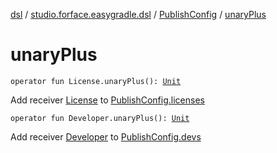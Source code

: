 [dsl](../../index.md) / [studio.forface.easygradle.dsl](../index.md) / [PublishConfig](index.md) / [unaryPlus](./unary-plus.md)

# unaryPlus

`operator fun License.unaryPlus(): `[`Unit`](https://kotlinlang.org/api/latest/jvm/stdlib/kotlin/-unit/index.html)

Add receiver [License](-license/index.md) to [PublishConfig.licenses](licenses.md)

`operator fun Developer.unaryPlus(): `[`Unit`](https://kotlinlang.org/api/latest/jvm/stdlib/kotlin/-unit/index.html)

Add receiver [Developer](-developer/index.md) to [PublishConfig.devs](#)

